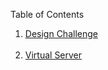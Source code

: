 Table of Contents
<br>
<ol>
 <li> <a href="https://github.com/DesignsMP/Lab_Reports/tree/master/Subnetting/Design%20Challenge">Design Challenge</a></li>
<br>
 <li> <a href="https://github.com/DesignsMP/Lab_Reports/tree/master/Virtual%20Server">Virtual Server</a></li>
